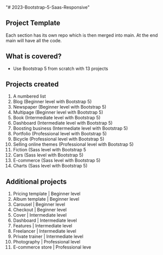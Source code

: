 "# 2023-Bootstrap-5-Saas-Responsive" 

## Project Template ##
Each section has its own repo which is then merged into main. At the end main will have all the code. 

## What is covered? ##
* Use Bootstrap 5 from scratch with 13 projects

## Projects created ##
1. A numbered list
2. Blog (Beginner level with Bootstrap 5)
3. Newspaper (Beginner level with Bootstrap 5)
4. Multipage (Beginner level with Bootstrap 5)
5. Book (Intermediate level with Bootstrap 5)
6. Dashboard (Intermediate level with Bootstrap 5)
7. Boosting business (Intermediate level with Bootstrap 5)
8. Portfolio (Professional level with Bootstrap 5)
9. Bicycle (Professional level with Bootstrap 5)
10. Selling online themes (Professional level with Bootstrap 5)
11. Fiction (Sass level with Bootstrap 5
12. Cars (Sass level with Bootstrap 5)
13. E-commerce (Sass level with Bootstrap 5)
14. Charts (Sass level with Bootstrap 5)

## Additional projects ##
1. Pricing template | Beginner level
2. Album template | Beginner level
3. Carousel | Beginner level
4. Checkout | Beginner level
5. Cover | Intermediate level
6. Dashboard | Intermediate level
7. Features | Intermediate level
8. Freelancer | Intermediate level
9. Private trainer | Intermediate level
10. Photography | Professional level
11. E-commerce store | Professional leve
